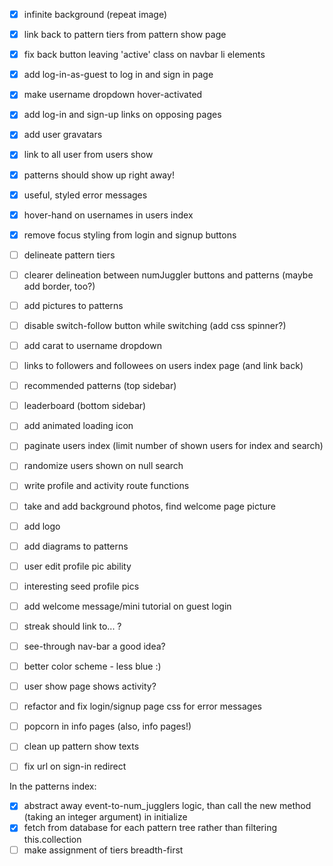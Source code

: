 - [x] infinite background (repeat image)
- [x] link back to pattern tiers from pattern show page
- [x] fix back button leaving 'active' class on navbar li elements
- [x] add log-in-as-guest to log in and sign in page
- [x] make username dropdown hover-activated
- [x] add log-in and sign-up links on opposing pages
- [x] add user gravatars
- [x] link to all user from users show
- [x] patterns should show up right away!
- [x] useful, styled error messages
- [x] hover-hand on usernames in users index
- [x] remove focus styling from login and signup buttons
- [ ] delineate pattern tiers
- [ ] clearer delineation between numJuggler buttons and patterns (maybe add border, too?)
- [ ] add pictures to patterns
- [ ] disable switch-follow button while switching (add css spinner?)
- [ ] add carat to username dropdown
- [ ] links to followers and followees on users index page (and link back)
- [ ] recommended patterns (top sidebar)
- [ ] leaderboard (bottom sidebar)
- [ ] add animated loading icon
- [ ] paginate users index (limit number of shown users for index and search)
- [ ] randomize users shown on null search
- [ ] write profile and activity route functions
- [ ] take and add background photos, find welcome page picture
- [ ] add logo
- [ ] add diagrams to patterns
- [ ] user edit profile pic ability
- [ ] interesting seed profile pics
- [ ] add welcome message/mini tutorial on guest login
- [ ] streak should link to... ?
- [ ] see-through nav-bar a good idea?
- [ ] better color scheme - less blue :)
- [ ] user show page shows activity?
- [ ] refactor and fix login/signup page css for error messages
- [ ] popcorn in info pages (also, info pages!)
- [ ] clean up pattern show texts
- [ ] fix url on sign-in redirect


In the patterns index:
- [x] abstract away event-to-num_jugglers logic, than call the new method (taking an integer argument) in initialize
- [x] fetch from database for each pattern tree rather than filtering this.collection
- [ ] make assignment of tiers breadth-first

